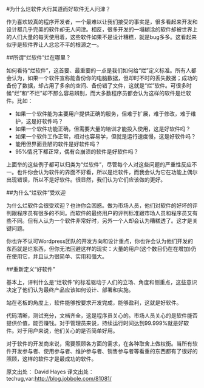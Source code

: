 #为什么烂软件大行其道而好软件无人问津？

作为喜欢较真的程序开发者，一个最难以让我们接受的事实是，很多看起来开发和设计都几乎完美的软件却无人问津。相反，很多开发的一塌糊涂的软件却被世界上的人们大量的每天使用着，这些软件如果不是设计糟糕，就是bug多多。这看起来似乎是软件界让人忿忿不平的根源之一。

##所谓“烂软件”烂在哪里？

如何看待“烂软件”，这首要、最重要的一点是我们如何给“烂”定义标准。所有人都会认为，如果一个软件宣称能备份你的电脑数据，但却时不时的丢失数据；成功的备份了数据，却占用了多余的空间、备份错了文件，这就是“烂”软件。可很多时候“烂”和“不烂”却不那么容易辨别，而大多数程序员都会认为这样的软件是烂软件。比如：


- 如果一个软件能为主要用户提供正确的服务，但难于扩展，难于修改，难于维护，这是好软件吗？
- 如果一个软件功能正确，但需要大量的培训才能投入使用，这是好软件吗？
- 如果一个软件工作正常，相对也容易学，但就是运行速度慢，这是好软件吗？
- 能用但界面丑陋的软件是好软件吗？
- 95%情况下都正常，偶有会崩溃的软件是好软件吗？

上面举的这些例子都可以归类为“烂软件”，尽管每个人对这些问题的严重性反应不一。也许你会认为软件的界面不好看，所以是烂软件，而我会认为它在功能上偶尔出现错误，所以不是好软件。很显然，我们认为它们应该做的更好。

##为什么“烂软件”受欢迎

为什么烂软件会很受欢迎？也许你会困惑。做为市场人员，他们对软件的好坏的评判跟程序员有很多的不同。而软件的最终用户的评判标准跟市场人员和程序员又有些不同。但有人认为一个软件非常好时，另外一个人却会认为糟糕透了。这才是关键问题。

你也许不认可Wordpress团队的开发方向和设计重点，你也许会认为他们开发的东西就是烂东西，但你无法回避这样的现实：大量的用户(这个数目仍在在增加)仍在使用它，并且认为很简单、实用和强大。

##重新定义“好软件”

基本上，评判什么是“烂软件”的标准驱动于人们的立场、角度和侧重点，这些意识决定了他们认为最终产品应该如何设计、部署和实施。

站在老板的角度上，软件能够按要求开发完成，能够盈利，这就是好软件。

代码清晰，测试充分，文档齐全，这是程序员关心的。市场人员关心的是软件能否提供价值，能否赚钱。对于管理员来说，持续运行时间达到99.999%就是好软件。对于用户来说，他们关心的是否简单好用。

对于软件的开发商来说，需要照顾各方面的需求，在各种取舍上做权衡。当所有软件开发参与者、使用参与者、维护参与者、销售参与者等看重的东西都有了很好的照顾，这样的软件才是最成功的软件。


原文出处： David Hayes   译文出处：techug,var:http://blog.jobbole.com/81081/
